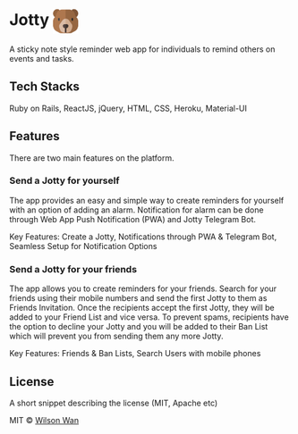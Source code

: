 # Jotty <img src="https://github.com/wholesomewilson/jotty/blob/master/app/assets/images/bear.png" width="45" style="vertical-align:middle;">

A sticky note style reminder web app for individuals to remind others on events and tasks.

## Tech Stacks
Ruby on Rails, ReactJS, jQuery, HTML, CSS, Heroku, Material-UI

## Features

There are two main features on the platform.

### Send a Jotty for yourself

The app provides an easy and simple way to create reminders for yourself with an option of adding an alarm. Notification for alarm can be done through Web App Push Notification (PWA) and Jotty Telegram Bot.

Key Features: Create a Jotty, Notifications through PWA & Telegram Bot, Seamless Setup for Notification Options

### Send a Jotty for your friends

The app allows you to create reminders for your friends. Search for your friends using their mobile numbers and send the first Jotty to them as Friends Invitation. Once the recipients accept the first Jotty, they will be added to your Friend List and vice versa. To prevent spams, recipients have the option to decline your Jotty and you will be added to their Ban List which will prevent you from sending them any more Jotty.

Key Features: Friends & Ban Lists, Search Users with mobile phones

## License
A short snippet describing the license (MIT, Apache etc)

MIT © [Wilson Wan]()
